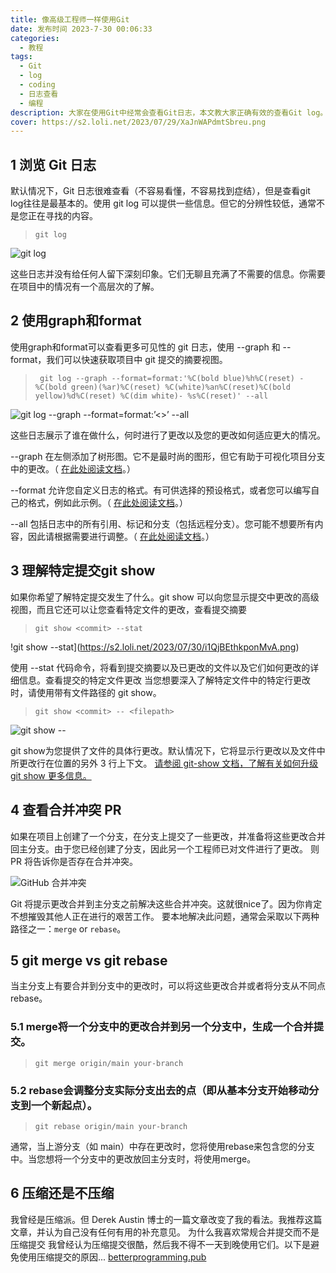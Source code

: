 ```yaml
---
title: 像高级工程师一样使用Git
date: 发布时间 2023-7-30 00:06:33
categories:
  - 教程
tags:
  - Git
  - log
  - coding
  - 日志查看
  - 编程
description: 大家在使用Git中经常会查看Git日志，本文教大家正确有效的查看Git log。
cover: https://s2.loli.net/2023/07/29/XaJnWAPdmtSbreu.png
---
```


## 1 浏览 Git 日志

默认情况下，Git 日志很难查看（不容易看懂，不容易找到症结），但是查看git log往往是最基本的。使用 git log 可以提供一些信息。但它的分辨性较低，通常不是您正在寻找的内容。
> ``` git log ```

![git log](https://s2.loli.net/2023/07/29/cmLtZQzvxbREH6U.png)

这些日志并没有给任何人留下深刻印象。它们无聊且充满了不需要的信息。你需要在项目中的情况有一个高层次的了解。
## 2 使用graph和format
使用graph和format可以查看更多可见性的 git 日志，使用 --graph 和 --format，我们可以快速获取项目中 git 提交的摘要视图。
> ``` git log --graph --format=format:'%C(bold blue)%h%C(reset) - %C(bold green)(%ar)%C(reset) %C(white)%an%C(reset)%C(bold yellow)%d%C(reset) %C(dim white)- %s%C(reset)' --all```

![git log --graph --format=format:’<>’ --all](https://s2.loli.net/2023/07/29/DchFJ4kT1Z9UnQE.png)

这些日志展示了谁在做什么，何时进行了更改以及您的更改如何适应更大的情况。

--graph 在左侧添加了树形图。它不是最时尚的图形，但它有助于可视化项目分支中的更改。（ [在此处阅读文档](https://git-scm.com/docs/git-log#Documentation/git-log.txt---graph)。）

--format 允许您自定义日志的格式。有可供选择的预设格式，或者您可以编写自己的格式，例如此示例。（ [在此处阅读文档](https://git-scm.com/docs/git-log#_commit_formatting)。）

--all 包括日志中的所有引用、标记和分支（包括远程分支）。您可能不想要所有内容，因此请根据需要进行调整。（ [在此处阅读文档](https://git-scm.com/docs/git-log#Documentation/git-log.txt---all)。）
## 3 理解特定提交git show
如果你希望了解特定提交发生了什么。git show 可以向您显示提交中更改的高级视图，而且它还可以让您查看特定文件的更改，查看提交摘要
> ``` git show <commit> --stat ```

!git show <commit> --stat](https://s2.loli.net/2023/07/30/i1QjBEthkponMvA.png)

使用 --stat 代码命令，将看到提交摘要以及已更改的文件以及它们如何更改的详细信息。查看提交的特定文件更改
当您想要深入了解特定文件中的特定行更改时，请使用带有文件路径的 git show。
> ```git show <commit> -- <filepath>```

![git show <commit> -- <filepath>](https://s2.loli.net/2023/07/30/NMFvy1cZs9g2jWx.png)

git show为您提供了文件的具体行更改。默认情况下，它将显示行更改以及文件中所更改行在位置的另外 3 行上下文。
[请参阅 git-show 文档，了解有关如何升级 git show 更多信息。](https://git-scm.com/docs/git-show)

## 4 查看合并冲突 PR
如果在项目上创建了一个分支，在分支上提交了一些更改，并准备将这些更改合并回主分支。由于您已经创建了分支，因此另一个工程师已对文件进行了更改。 则 PR 将告诉你是否存在合并冲突。

![GitHub 合并冲突](https://s2.loli.net/2023/07/30/eNq4YyG7jDnZdC9.png)

Git 将提示更改合并到主分支之前解决这些合并冲突。这就很nice了。因为你肯定不想摧毁其他人正在进行的艰苦工作。
要本地解决此问题，通常会采取以下两种路径之一：```merge``` or ```rebase```。
## 5 git merge vs git rebase
当主分支上有要合并到分支中的更改时，可以将这些更改合并或者将分支从不同点rebase。
### 5.1 merge将一个分支中的更改合并到另一个分支中，生成一个合并提交。
> ```git merge origin/main your-branch```

### 5.2 rebase会调整分支实际分支出去的点（即从基本分支开始移动分支到一个新起点）。
> ```git rebase origin/main your-branch```

通常，当上游分支（如 main）中存在更改时，您将使用rebase来包含您的分支中。当您想将一个分支中的更改放回主分支时，将使用merge。
## 6 压缩还是不压缩
我曾经是压缩派。但 Derek Austin 博士的一篇文章改变了我的看法。我推荐这篇文章，并认为自己没有任何有用的补充意见。
为什么我喜欢常规合并提交而不是压缩提交
我曾经认为压缩提交很酷，然后我不得不一天到晚使用它们。以下是避免使用压缩提交的原因...
[betterprogramming.pub](https://betterprogramming.pub/)
